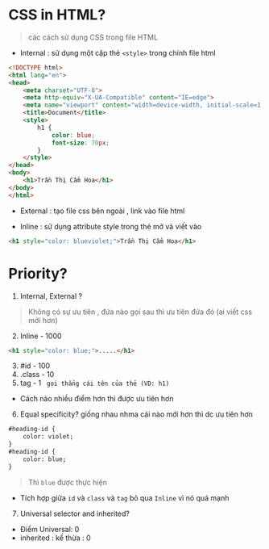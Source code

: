 # CSS in HTML?
> các cách sử dụng CSS trong file HTML
- Internal : sử dụng một cặp thẻ ```<style>``` trong chính file html
```html
<!DOCTYPE html>
<html lang="en">
<head>
    <meta charset="UTF-8">
    <meta http-equiv="X-UA-Compatible" content="IE=edge">
    <meta name="viewport" content="width=device-width, initial-scale=1.0">
    <title>Document</title>
    <style>
        h1 {
            color: blue;
            font-size: 70px;
        }
    </style>
</head>
<body>
    <h1>Trần Thị Cẩm Hoa</h1>
</body>
</html>
```
- External : tạo file css bên ngoài , link vào file html


- Inline : sử dụng attribute style trong thẻ mở và viết vào 
```html
<h1 style="color: blueviolet;">Trần Thị Cẩm Hoa</h1>
```

# Priority?


1. Internal, External ?
> Không có sự ưu tiên , đứa nào gọi sau thì ưu tiên đứa đó (ai viết css mới hơn)
2. Inline - 1000
```html
<h1 style="color: blue;">.....</h1>
```
3. #id - 100
4. .class - 10
5. tag - 1 ``` gọi thẳng cái tên của thẻ (VD: h1)```
- Cách nào nhiều điểm hơn thì được ưu tiên hơn
6. Equal specificity?
giống nhau nhma cái nào mới hơn thì dc ưu tiên hơn
```html
#heading-id {
    color: violet;
}
#heading-id {
    color: blue;
}

```
> Thì ```blue``` được thực hiện
- Tích hợp giữa ```id``` và ```class``` và ```tag``` bỏ qua ```Inline``` vì nó quá mạnh
7. Universal selector and inherited?
- Điểm Universal: 0
- inherited : kế thừa : 0
